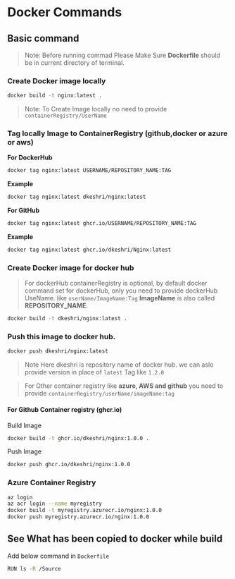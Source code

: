 # Docker Commands

## Basic command
> Note: Before running commad Please Make Sure **Dockerfile** should be in current directory of terminal.

### Create Docker image locally

```bash
docker build -t nginx:latest .
```
> Note: To Create Image locally no need to provide `containerRegistry/UserName`

### Tag locally Image to ContainerRegistry (github,docker or azure or aws)

**For DockerHub**
```bash
docker tag nginx:latest USERNAME/REPOSITORY_NAME:TAG
```
**Example**
```bash
docker tag nginx:latest dkeshri/nginx:latest
```
**For GitHub**
```bash
docker tag nginx:latest ghcr.io/USERNAME/REPOSITORY_NAME:TAG
```
**Example**
```bash
docker tag nginx:latest ghcr.io/dkeshri/Nginx:latest
```

### Create Docker image for docker hub

> For dockerHub containerRegistry is optional, by default docker command set for dockerHub, only you need to provide dockerHub UseName. like `userName/ImageName:Tag` **ImageName** is also called **REPOSITORY_NAME**.

```bash
docker build -t dkeshri/nginx:latest .
```
### Push this image to docker hub.
```bash
docker push dkeshri/nginx:latest
```
> Note Here dkeshri is repository name of docker hub. we can aslo provide version in place of `latest` Tag like `1.2.0`

> For Other container registry like **azure, AWS and github** you need to provide `containerRegistry/userName/imageName:tag`

#### For Github Container registry (ghcr.io)

Build Image 
```bash
docker build -t ghcr.io/dkeshri/nginx:1.0.0 .
```
Push Image
```bash
docker push ghcr.io/dkeshri/nginx:1.0.0
```
### Azure Container Registry
```bash
az login
az acr login --name myregistry
docker build -t myregistry.azurecr.io/nginx:1.0.0
docker push myregistry.azurecr.io/nginx:1.0.0
```

## See What has been copied to docker while build
Add below command in `Dockerfile`
```bash
RUN ls -R /Source
```
